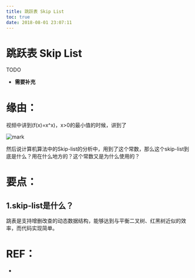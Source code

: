 ```yaml
---
title: 跳跃表 Skip List
toc: true
date: 2018-08-01 23:07:11
---
```

# 跳跃表 Skip List


TODO

- **需要补充**




# 缘由：

视频中讲到\(f(x)=x^x\)，x>0的最小值的时候，讲到了

![mark](http://pacdb2bfr.bkt.clouddn.com/blog/image/180728/f8j4cGaBEi.png?imageslim)

然后说计算机算法中的Skip-list的分析中，用到了这个常数，那么这个skip-list到底是什么？用在什么地方的？这个常数又是为什么使用的？


# 要点：




## 1.skip-list是什么？




跳表是支持增删改查的动态数据结构，能够达到与平衡二叉树、红黑树近似的效率，而代码实现简单。








# REF：

-
